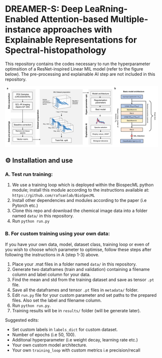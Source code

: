# DREAMER-S: **D**eep Lea**R**ning-**E**nabled **A**ttention-based **M**ultiple-instance approaches with **E**xplainable **R**epresentations for **S**pectral-histopathology

This repository contains the codes necessary to run the hyperparameter optimsition of a ResNet-inspired Linear MIL model (refer to the figure below). The pre-processing and explainable AI step are not included in this repository.

![Workflow](src/fig_workflow.png)

## ⚙️ Installation and use

### A. Test run training:

1. We use a training loop which is deployed within the BiospecML python module; install this module according to the instructions available at: `https://github.com/rafsanlab/BioSpecML`
2. Install other dependencies and modules according to the paper (i.e Pytorch etc.)
3. Clone this repo and download the chemical image data into a folder named `data/` in this repository.
4. Run `python run.py`

### B. For custom training using your own data:

If you have your own data, model, dataset class, training loop or even of you wish to choose which parameter to optimise, follow these steps after following the instructions in A (step 1-3) above.

1.  Place your .mat files in a folder named `data/` in this repository.
2.  Generate two dataframes (train and validation) containing a filename column and label column for your data.
3.  Find the mean and std from the training dataset and save as tensor `.pt` file.
4.  Save all the dataframes and tensor `.pt` files in `metadata/` folder.
5.  Edit `run.py` file for your custom parameter and set paths to the prepared files. Also set the label and filename column.
6.  Run `python run.py`.
7.  Training results will be in `results/` folder (will be generate later).

Suggested edits:

- Set custom labels in `labels_dict` for custom dataset.
- Number of epochs (i.e 50, 100).
- Additonal hyperparameter (i.e weight decay, learning rate etc.)
- Your own custom model architecture.
- Your own `training_loop` with custom metrics i.e precision/recall
